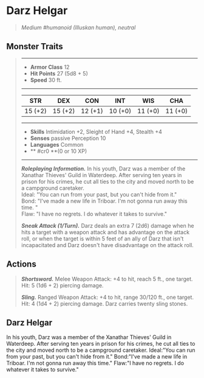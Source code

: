 # Darz Helgar
>*Medium #humanoid (Illuskan human), neutral*
## Monster Traits
>___
>- **Armor Class** 12
>- **Hit Points** 27 (5d8 + 5)
>- **Speed** 30 ft.
>___
>|STR|DEX|CON|INT|WIS|CHA|
>|:---:|:---:|:---:|:---:|:---:|:---:|
>|15 (+2)|15 (+2)|12 (+1)|10 (+0)|11 (+0)|11 (+0)|
>___
>- **Skills** Intimidation +2, Sleight of Hand +4, Stealth +4
>- **Senses** passive Perception 10
>- **Languages** Common
>- ** #cr0 **(0 or 10 XP)
>___
>***Roleplaying Information.*** In his youth, Darz was a member of the Xanathar Thieves' Guild in Waterdeep. After serving ten years in prison for his crimes, he cut all ties to the city and moved north to be a campground caretaker.  
>Ideal: "You can run from your past, but you can't hide from it."  
>Bond: "I've made a new life in Triboar. I'm not gonna run away this time. "  
>Flaw: "I have no regrets. I do whatever it takes to survive."  
>
>***Sneak Attack (1/Turn).*** Darz deals an extra 7 (2d6) damage when he hits a target with a weapon attack and has advantage on the attack roll, or when the target is within 5 feet of an ally of Darz that isn't incapacitated and Darz doesn't have disadvantage on the attack roll.  
>
## Actions
>***Shortsword.*** Melee Weapon Attack: +4 to hit, reach 5 ft., one target. Hit: 5 (1d6 + 2) piercing damage.  
>
>***Sling.*** Ranged Weapon Attack: +4 to hit, range 30/120 ft., one target. Hit: 4 (1d4 + 2) piercing damage. Darz carries twenty sling stones.
## Darz Helgar
In his youth, Darz was a member of the Xanathar Thieves' Guild in Waterdeep. After serving ten years in prison for his crimes, he cut all ties to the city and moved north to be a campground caretaker.
Ideal:"You can run from your past, but you can't hide from it."
Bond:"I've made a new life in Triboar. I'm not gonna run away this time."
Flaw:"I have no regrets. I do whatever it takes to survive."